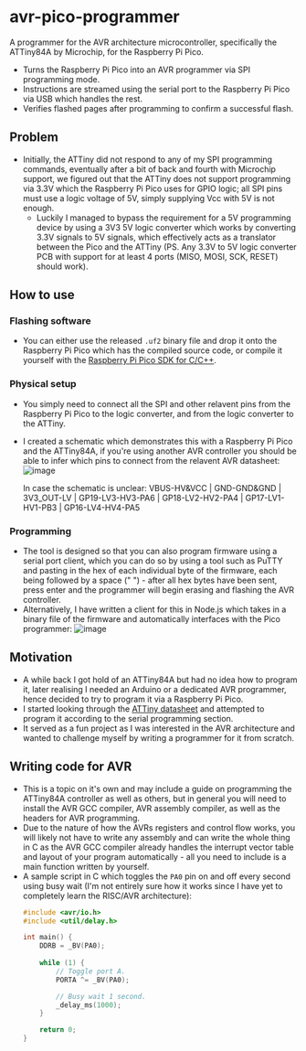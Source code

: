 # avr-pico-programmer
A programmer for the AVR architecture microcontroller, specifically the ATTiny84A by Microchip, for the Raspberry Pi Pico.
- Turns the Raspberry Pi Pico into an AVR programmer via SPI programming mode.
- Instructions are streamed using the serial port to the Raspberry Pi Pico via USB which handles the rest.
- Verifies flashed pages after programming to confirm a successful flash.

## Problem
- Initially, the ATTiny did not respond to any of my SPI programming commands, eventually after a bit of back and fourth with Microchip support, we figured out that the ATTiny does not support programming via 3.3V which the Raspberry Pi Pico uses for GPIO logic; all SPI pins must use a logic voltage of 5V, simply supplying Vcc with 5V is not enough.
  - Luckily I managed to bypass the requirement for a 5V programming device by using a 3V3 5V logic converter which works by converting 3.3V signals to 5V signals, which effectively acts as a translator between the Pico and the ATTiny (PS. Any 3.3V to 5V logic converter PCB with support for at least 4 ports (MISO, MOSI, SCK, RESET) should work).

## How to use

### Flashing software
- You can either use the released `.uf2` binary file and drop it onto the Raspberry Pi Pico which has the compiled source code, or compile it yourself with the [Raspberry Pi Pico SDK for C/C++](https://www.raspberrypi.com/documentation/microcontrollers/c_sdk.html).

### Physical setup
- You simply need to connect all the SPI and other relavent pins from the Raspberry Pi Pico to the logic converter, and from the logic converter to the ATTiny.
- I created a schematic which demonstrates this with a Raspberry Pi Pico and the ATTiny84A, if you're using another AVR controller you should be able to infer which pins to connect from the relavent AVR datasheet:
  ![image](https://github.com/SpeedyCraftah/avr-pico-programmer/assets/45142584/598428f8-867c-4d9e-a480-de1b2b60a3f2)

  In case the schematic is unclear: VBUS-HV&VCC | GND-GND&GND | 3V3_OUT-LV | GP19-LV3-HV3-PA6 | GP18-LV2-HV2-PA4 | GP17-LV1-HV1-PB3 | GP16-LV4-HV4-PA5

### Programming
- The tool is designed so that you can also program firmware using a serial port client, which you can do so by using a tool such as PuTTY and pasting in the hex of each individual byte of the firmware, each being followed by a space (" ") - after all hex bytes have been sent, press enter and the programmer will begin erasing and flashing the AVR controller.
- Alternatively, I have written a client for this in Node.js which takes in a binary file of the firmware and automatically interfaces with the Pico programmer:
![image](https://github.com/SpeedyCraftah/avr-pico-programmer/assets/45142584/97871f71-8e47-403e-9a21-1378b84e81be)

## Motivation
- A while back I got hold of an ATTiny84A but had no idea how to program it, later realising I needed an Arduino or a dedicated AVR programmer, hence decided to try to program it via a Raspberry Pi Pico.
- I started looking through the [ATTiny datasheet](https://ww1.microchip.com/downloads/en/DeviceDoc/ATtiny24A-44A-84A-DataSheet-DS40002269A.pdf) and attempted to program it according to the serial programming section.
- It served as a fun project as I was interested in the AVR architecture and wanted to challenge myself by writing a programmer for it from scratch.

## Writing code for AVR
- This is a topic on it's own and may include a guide on programming the ATTiny84A controller as well as others, but in general you will need to install the AVR GCC compiler, AVR assembly compiler, as well as the headers for AVR programming.
- Due to the nature of how the AVRs registers and control flow works, you will likely not have to write any assembly and can write the whole thing in C as the AVR GCC compiler already handles the interrupt vector table and layout of your program automatically - all you need to include is a main function written by yourself.
- A sample script in C which toggles the `PA0` pin on and off every second using busy wait (I'm not entirely sure how it works since I have yet to completely learn the RISC/AVR architecture):
  ```c
  #include <avr/io.h>
  #include <util/delay.h>
  
  int main() {
      DDRB = _BV(PA0);
  	
      while (1) {
          // Toggle port A.
          PORTA ^= _BV(PA0);
  
          // Busy wait 1 second.
          _delay_ms(1000);
      }
  
      return 0;
  }
  ```
